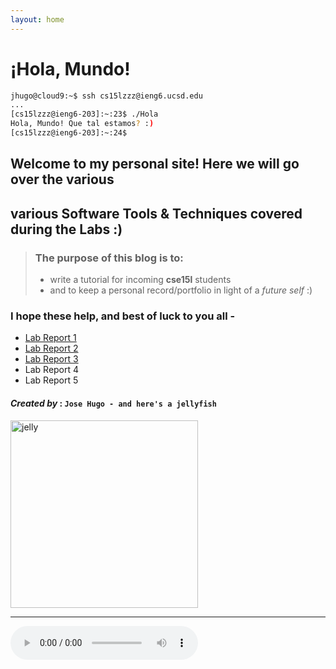 ```yaml
---
layout: home
---
```


# **¡Hola, Mundo!**    
```bash
jhugo@cloud9:~$ ssh cs15lzzz@ieng6.ucsd.edu
...
[cs15lzzz@ieng6-203]:~:23$ ./Hola
Hola, Mundo! Que tal estamos? :)
[cs15lzzz@ieng6-203]:~:24$
```


## Welcome to my personal site! Here we will go over the various <br>
## various **Software Tools & Techniques** covered during the Labs :)

> ### The purpose of this blog is to:  
> * write a tutorial for incoming **cse15l** students
> * and to keep a personal record/portfolio in light of a *future self* :)

### I hope these help, and best of luck to you all -

* [Lab Report 1](lab-report-1-week-2.html)
* [Lab Report 2](lab-report-2-week-4.html)
* [Lab Report 3](lab-report-3-week-6.html)
* Lab Report 4
* Lab Report 5
<!-- * [Lab Report 1](https://jhugomagana.github.io/cse15l-lab-reports/lab-report-1-week-2.html) e.g. absolute path link -->

#### *Created by* : `Jose Hugo - and here's a jellyfish`
<!-- > ![Image](https://cdn.vox-cdn.com/thumbor/itq6pDCz1YU_jpjTVLhVwxnqBjU=/46x0:552x337/1400x1400/filters:focal(46x0:552x337):format(gif)/cdn.vox-cdn.com/uploads/chorus_image/image/49497833/jelly.0.0.gif) e.g. in Markdown -->
<!-- include image and resize -->
<img src="https://cdn.vox-cdn.com/thumbor/itq6pDCz1YU_jpjTVLhVwxnqBjU=/46x0:552x337/1400x1400/filters:focal(46x0:552x337):format(gif)/cdn.vox-cdn.com/uploads/chorus_image/image/49497833/jelly.0.0.gif" alt="jelly" width="300"/>

***
<audio preload="metadata" controls loop autoplay>
  <source src="assets\images\Koji Kondo - _The Legend of Zelda (Theme)_ -- Chiptune Visualization _ NES NSF (128 kbps).mp3" type="audio/mpeg">
Your browser does not support the audio element.
</audio>